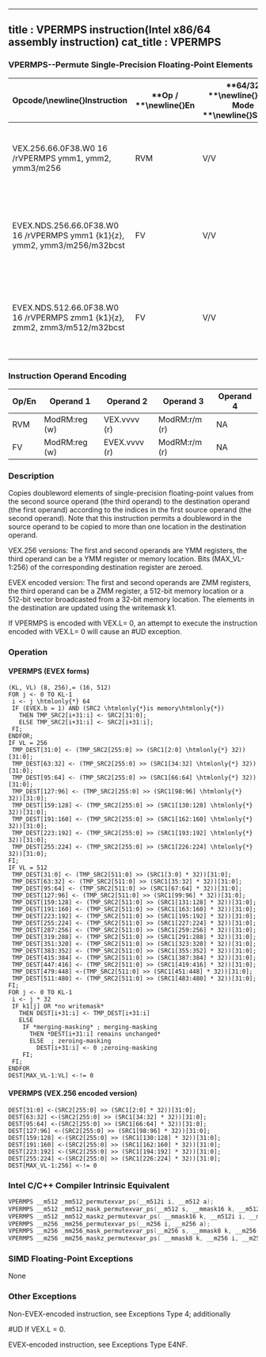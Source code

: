 ----------------------------
title : VPERMPS instruction(Intel x86/64 assembly instruction)
cat_title : VPERMPS
----------------------------
### VPERMPS--Permute Single-Precision Floating-Point Elements


|**Opcode/**\newline{}**Instruction**|**Op / **\newline{}**En**|**64/32 **\newline{}**bit Mode **\newline{}**Support**|**CPUID **\newline{}**Feature **\newline{}**Flag**|**Description**|
|------------------------------------|-------------------------|------------------------------------------------------|--------------------------------------------------|---------------|
|VEX.256.66.0F38.W0 16 /rVPERMPS ymm1, ymm2, ymm3/m256|RVM|V/V|AVX2|Permute single-precision floating-point elements in ymm3/m256 using indices in ymm2 and store the result in ymm1.|
|EVEX.NDS.256.66.0F38.W0 16 /rVPERMPS ymm1 {k1}{z}, ymm2, ymm3/m256/m32bcst|FV|V/V|AVX512VLAVX512F|Permute single-precision floating-point elements in ymm3/m256/m32bcst using indexes in ymm2 and store the result in ymm1 subject to write mask k1.|
|EVEX.NDS.512.66.0F38.W0 16 /rVPERMPS zmm1 {k1}{z}, zmm2, zmm3/m512/m32bcst|FV|V/V|AVX512F|Permute single-precision floating-point values in zmm3/m512/m32bcst using indices in zmm2 and store the result in zmm1 subject to write mask k1.|
### Instruction Operand Encoding


|Op/En|Operand 1|Operand 2|Operand 3|Operand 4|
|-----|---------|---------|---------|---------|
|RVM|ModRM:reg (w)|VEX.vvvv (r)|ModRM:r/m (r)|NA|
|FV|ModRM:reg (w)|EVEX.vvvv (r)|ModRM:r/m (r)|NA|
### Description


Copies doubleword elements of single-precision floating-point values from the second source operand (the third operand) to the destination operand (the first operand) according to the indices in the first source operand (the second operand). Note that this instruction permits a doubleword in the source operand to be copied to more than one location in the destination operand.

VEX.256 versions: The first and second operands are YMM registers, the third operand can be a YMM register or memory location. Bits (MAX_VL-1:256) of the corresponding destination register are zeroed.

EVEX encoded version: The first and second operands are ZMM registers, the third operand can be a ZMM register, a 512-bit memory location or a 512-bit vector broadcasted from a 32-bit memory location. The elements in the destination are updated using the writemask k1.

If VPERMPS is encoded with VEX.L= 0, an attempt to execute the instruction encoded with VEX.L= 0 will cause an #UD exception.


### Operation
#### VPERMPS (EVEX forms)
```info-verb
(KL, VL) (8, 256),= (16, 512)
FOR j <-  0 TO KL-1
 i <-  j \htmlonly{*} 64
 IF (EVEX.b = 1) AND (SRC2 \htmlonly{*}is memory\htmlonly{*})
   THEN TMP_SRC2[i+31:i] <-  SRC2[31:0];
   ELSE TMP_SRC2[i+31:i] <-  SRC2[i+31:i];
 FI;
ENDFOR;
IF VL = 256
 TMP_DEST[31:0] <-  (TMP_SRC2[255:0] >> (SRC1[2:0] \htmlonly{*} 32))[31:0];
 TMP_DEST[63:32]  <- (TMP_SRC2[255:0] >> (SRC1[34:32] \htmlonly{*} 32))[31:0];
 TMP_DEST[95:64] <-  (TMP_SRC2[255:0] >> (SRC1[66:64] \htmlonly{*} 32))[31:0];
 TMP_DEST[127:96] <-  (TMP_SRC2[255:0] >> (SRC1[98:96] \htmlonly{*} 32))[31:0];
 TMP_DEST[159:128] <-  (TMP_SRC2[255:0] >> (SRC1[130:128] \htmlonly{*} 32))[31:0];
 TMP_DEST[191:160]  <- (TMP_SRC2[255:0] >> (SRC1[162:160] \htmlonly{*} 32))[31:0];
 TMP_DEST[223:192]  <- (TMP_SRC2[255:0] >> (SRC1[193:192] \htmlonly{*} 32))[31:0];
 TMP_DEST[255:224] <-  (TMP_SRC2[255:0] >> (SRC1[226:224] \htmlonly{*} 32))[31:0];
FI;
IF VL = 512
 TMP_DEST[31:0]  <- (TMP_SRC2[511:0] >> (SRC1[3:0] * 32))[31:0];
 TMP_DEST[63:32]  <- (TMP_SRC2[511:0] >> (SRC1[35:32] * 32))[31:0];
 TMP_DEST[95:64] <-  (TMP_SRC2[511:0] >> (SRC1[67:64] * 32))[31:0];
 TMP_DEST[127:96] <-  (TMP_SRC2[511:0] >> (SRC1[99:96] * 32))[31:0];
 TMP_DEST[159:128] <-  (TMP_SRC2[511:0] >> (SRC1[131:128] * 32))[31:0];
 TMP_DEST[191:160] <-  (TMP_SRC2[511:0] >> (SRC1[163:160] * 32))[31:0];
 TMP_DEST[223:192]  <- (TMP_SRC2[511:0] >> (SRC1[195:192] * 32))[31:0];
 TMP_DEST[255:224]  <- (TMP_SRC2[511:0] >> (SRC1[227:224] * 32))[31:0];
 TMP_DEST[287:256] <-  (TMP_SRC2[511:0] >> (SRC1[259:256] * 32))[31:0];
 TMP_DEST[319:288]  <- (TMP_SRC2[511:0] >> (SRC1[291:288] * 32))[31:0];
 TMP_DEST[351:320]  <- (TMP_SRC2[511:0] >> (SRC1[323:320] * 32))[31:0];
 TMP_DEST[383:352] <-  (TMP_SRC2[511:0] >> (SRC1[355:352] * 32))[31:0];
 TMP_DEST[415:384]  <- (TMP_SRC2[511:0] >> (SRC1[387:384] * 32))[31:0];
 TMP_DEST[447:416] <-  (TMP_SRC2[511:0] >> (SRC1[419:416] * 32))[31:0];
 TMP_DEST[479:448]  <-(TMP_SRC2[511:0] >> (SRC1[451:448] * 32))[31:0];
 TMP_DEST[511:480]  <- (TMP_SRC2[511:0] >> (SRC1[483:480] * 32))[31:0];
FI;
FOR j <-  0 TO KL-1
 i <-  j * 32
 IF k1[j] OR *no writemask*
   THEN DEST[i+31:i]  <- TMP_DEST[i+31:i]
   ELSE 
    IF *merging-masking* ; merging-masking
      THEN *DEST[i+31:i] remains unchanged*
      ELSE  ; zeroing-masking
        DEST[i+31:i]  <- 0 ;zeroing-masking
    FI;
 FI;
ENDFOR
DEST[MAX_VL-1:VL]  <- != 0
```
#### VPERMPS (VEX.256 encoded version)
```info-verb
DEST[31:0]  <-(SRC2[255:0] >> (SRC1[2:0] * 32))[31:0];
DEST[63:32]  <-(SRC2[255:0] >> (SRC1[34:32] * 32))[31:0];
DEST[95:64] <- (SRC2[255:0] >> (SRC1[66:64] * 32))[31:0];
DEST[127:96]  <-(SRC2[255:0] >> (SRC1[98:96] * 32))[31:0];
DEST[159:128]  <-(SRC2[255:0] >> (SRC1[130:128] * 32))[31:0];
DEST[191:160] <- (SRC2[255:0] >> (SRC1[162:160] * 32))[31:0];
DEST[223:192]  <-(SRC2[255:0] >> (SRC1[194:192] * 32))[31:0];
DEST[255:224]  <-(SRC2[255:0] >> (SRC1[226:224] * 32))[31:0];
DEST[MAX_VL-1:256]  <- != 0
```

### Intel C/C++ Compiler Intrinsic Equivalent

```cpp
VPERMPS __m512 _mm512_permutexvar_ps(__m512i i, __m512 a);
VPERMPS __m512 _mm512_mask_permutexvar_ps(__m512 s, __mmask16 k, __m512i i, __m512 a);
VPERMPS __m512 _mm512_maskz_permutexvar_ps( __mmask16 k, __m512i i, __m512 a);
VPERMPS __m256 _mm256_permutexvar_ps(__m256 i, __m256 a);
VPERMPS __m256 _mm256_mask_permutexvar_ps(__m256 s, __mmask8 k, __m256 i, __m256 a);
VPERMPS __m256 _mm256_maskz_permutexvar_ps( __mmask8 k, __m256 i, __m256 a);
```
### SIMD Floating-Point Exceptions


None

### Other Exceptions


Non-EVEX-encoded instruction, see Exceptions Type 4; additionally

#UD If VEX.L = 0.

EVEX-encoded instruction, see Exceptions Type E4NF.

